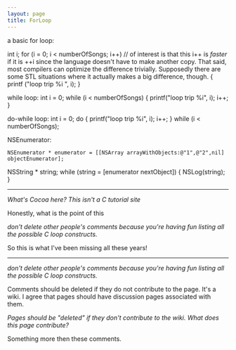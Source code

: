 ```yaml
---
layout: page
title: ForLoop
---
```


a basic for loop:

    
int i;
for (i = 0; i < numberOfSongs; i++)   // of interest is that this i++ is *faster* if it is ++i since the language doesn't have to make another copy.  That said, most compilers can optimize the difference trivially.  Supposedly there are some STL situations where it actually makes a big difference, though.
{
  printf ("loop trip %i ", i);
}


while loop:
    int i = 0;
while (i < numberOfSongs)
{
  printf("loop trip %i", i);
  i++;
}

do-while loop:
    int i = 0;
do
{
  printf("loop trip %i", i);
  i++;
} while (i < numberOfSongs);

NSEnumerator:

    NSEnumerator * enumerator = [[NSArray arrayWithObjects:@"1",@"2",nil] objectEnumerator];
NSString * string;
while (string = [enumerator nextObject])
{
NSLog(string);
}


----

*What's Cocoa here? This isn't a C tutorial site*

Honestly, what is the point of this

*don't delete other people's comments because you're having fun listing all the possible C loop constructs.*

So this is what I've been missing all these years!

----

*don't delete other people's comments because you're having fun listing all the possible C loop constructs.*

Comments should be deleted if they do not contribute to the page.  It's a wiki.  I agree that pages should have discussion pages associated with them.

*Pages should be "deleted" if they don't contribute to the wiki. What does this page contribute?*

Something more then these comments.

